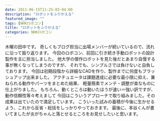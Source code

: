 ```yaml
---
date: 2011-06-15T11:25:03-04:00
description: "ロボットをふりかえる"
featured_image: ""
tags: [NHKロボコン]
title: "ロボットをふりかえる"
categories: NHKロボコン
---
```


木曜の田中です。
奇しくもブログ担当に出場メンバーが続いているので、流れに沿って振り返ります。
今回のロボコン、前回に引き続き手動ロボットの設計製作を主に担当しました。
他大学の傑作ロボットを見た後だとあまり自慢する事が無くなってしまうのですが、
それでも、シンプルさでは負けないと自負しております。
今回は初期段階から詳細なCADを作り、製作までに何度もブラッシュアップ出来ました。
アクチュエータは課題達成に必要な最小限に抑え、兼ねられる動作やパーツをまとめた結果、
軽量簡素でメンテ・調整が楽なものに仕上がりました。
もちろん、動くところは動いたほうが速い＝強い訳ですが、動作信頼性等々考えまして
今回はこういうアプローチで取り組みました。その成果は出ていたので満足しています。
こういった試みの蓄積が今後に生かせるよう、これから反省・総括をしっかりやっておきます。
最後に、本谷くんが書いてましたが炎がちゃんと落とせるところをお見せしたいと思います。

